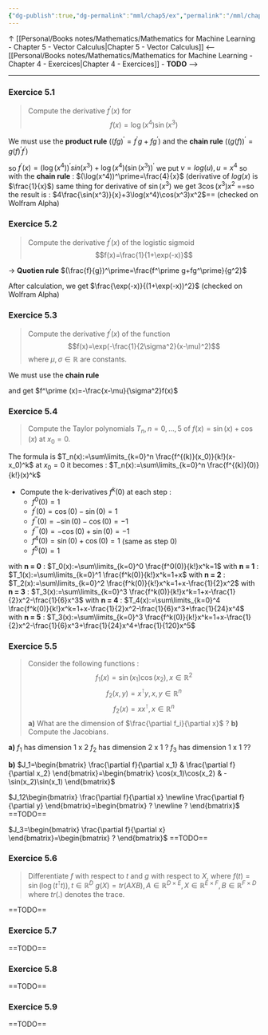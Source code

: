 ```yaml
---
{"dg-publish":true,"dg-permalink":"mml/chap5/ex","permalink":"/mml/chap5/ex/","dgHomeLink":true,"dgPassFrontmatter":false}
---
```



↑ [[Personal/Books notes/Mathematics/Mathematics for Machine Learning - Chapter 5 - Vector Calculus|Chapter 5 - Vector Calculus]]
<-- [[Personal/Books notes/Mathematics/Mathematics for Machine Learning - Chapter 4 - Exercices|Chapter 4 - Exercices]] - **TODO** -->

---
### Exercice 5.1
> Compute the derivative $f^\prime(x)$ for
> $$f(x)=\log(x^4)\sin(x^3)$$

We must use the **product rule** ($(fg)^\prime=f^\prime g+fg^\prime$) and the **chain rule** ($(g(f))^\prime=g(f)^\prime f^\prime$)

so $f^\prime (x)=(\log(x^4))^\prime sin(x^3)+\log(x^4)(\sin(x^3))^\prime$
we put $v=log(u), u=x^4$ so with the **chain rule** : $(\log(x^4))^\prime=\frac{4}{x}$ (derivative of $log(x)$ is $\frac{1}{x}$)
same thing for derivative of $\sin(x^3)$ we get $3\cos(x^3)x^2$
==so the result is : $4\frac{\sin(x^3)}{x}+3\log(x^4)\cos(x^3)x^2$== (checked on Wolfram Alpha)


### Exercice 5.2
> Compute the derivative $f^\prime(x)$ of the logistic sigmoid
> $$f(x)=\frac{1}{1+\exp(-x)}$$

-> **Quotien rule** $(\frac{f}{g})^\prime=\frac{f^\prime g+fg^\prime}{g^2}$

After calculation, we get $\frac{\exp(-x)}{(1+\exp(-x))^2}$ (checked on Wolfram Alpha)


### Exercice 5.3
> Compute the derivative $f^\prime (x)$ of the function
> $$f(x)=\exp(-\frac{1}{2\sigma^2}(x-\mu)^2)$$
> where $\mu, \sigma \in \mathbb{R}$ are constants.

We must use the **chain rule**

and get $f^\prime (x)=-\frac{x-\mu}{\sigma^2}f(x)$


### Exercice 5.4
> Compute the Taylor polynomials $T_n, n=0,...,5$ of $f(x)=\sin(x)+\cos(x)$ at $x_0=0$.

The formula is $T_n(x):=\sum\limits_{k=0}^n \frac{f^{(k)}(x_0)}{k!}(x-x_0)^k$ at $x_0=0$ it becomes :
$T_n(x):=\sum\limits_{k=0}^n \frac{f^{(k)}(0)}{k!}(x)^k$
- Compute the k-derivatives $f^k(0)$ at each step :
	- $f^0(0)=1$
	- $f^\prime(0)=\cos(0)-\sin(0)=1$
	- $f^{\prime\prime}(0)=-\sin(0)-\cos(0)=-1$
	- $f^{\prime\prime\prime}(0)=-\cos(0)+\sin(0)=-1$
	- $f^4(0)=\sin(0)+\cos(0)=1$ (same as step 0)
	- $f^5(0)=1$

with **n = 0** : $T_0(x):=\sum\limits_{k=0}^0 \frac{f^0(0)}{k!}x^k=1$
with **n = 1** : $T_1(x):=\sum\limits_{k=0}^1 \frac{f^k(0)}{k!}x^k=1+x$
with **n = 2** : $T_2(x):=\sum\limits_{k=0}^2 \frac{f^k(0)}{k!}x^k=1+x-\frac{1}{2}x^2$
with **n = 3** : $T_3(x):=\sum\limits_{k=0}^3 \frac{f^k(0)}{k!}x^k=1+x-\frac{1}{2}x^2-\frac{1}{6}x^3$
with **n = 4** : $T_4(x):=\sum\limits_{k=0}^4 \frac{f^k(0)}{k!}x^k=1+x-\frac{1}{2}x^2-\frac{1}{6}x^3+\frac{1}{24}x^4$
with **n = 5** : $T_3(x):=\sum\limits_{k=0}^3 \frac{f^k(0)}{k!}x^k=1+x-\frac{1}{2}x^2-\frac{1}{6}x^3+\frac{1}{24}x^4+\frac{1}{120}x^5$


### Exercice 5.5
> Consider the following functions :
> $$f_1(x)=\sin(x_1)\cos(x_2), x\in\mathbb{R}^2$$
> $$f_2(x, y)=x^\intercal y, x,y \in\mathbb{R}^n$$
> $$f_2(x)=xx^\intercal, x\in\mathbb{R}^n$$
> **a)** What are the dimension of $\frac{\partial f_i}{\partial x}$ ?
> **b)** Compute the Jacobians.

**a)**
$f_1$ has dimension 1 x 2
$f_2$ has dimension 2 x 1 ?
$f_3$ has dimension 1 x 1 ??

**b)**
$J_1=\begin{bmatrix} \frac{\partial f}{\partial x_1} & \frac{\partial f}{\partial x_2} \end{bmatrix}=\begin{bmatrix} \cos(x_1)\cos(x_2) & -\sin(x_2)\sin(x_1) \end{bmatrix}$

$J_12\begin{bmatrix} \frac{\partial f}{\partial x} \newline \frac{\partial f}{\partial y} \end{bmatrix}=\begin{bmatrix} ? \newline ? \end{bmatrix}$
==TODO==

$J_3=\begin{bmatrix} \frac{\partial f}{\partial x} \end{bmatrix}=\begin{bmatrix} ? \end{bmatrix}$
==TODO==


### Exercice 5.6
> Differentiate $f$ with respect to $t$ and $g$ with respect to $X$, where
> $f(t)=\sin(\log(t^\intercal t)), t\in\mathbb{R}^D$
> $g(X)=tr(AXB), A\in\mathbb{R}^{D\times E}, X\in \mathbb{R}^{E\times F}, B\in \mathbb{R}^{F\times D}$
> where $tr(.)$ denotes the trace.

==TODO==


### Exercice 5.7
==TODO==


### Exercice 5.8
==TODO==


### Exercice 5.9
==TODO==


